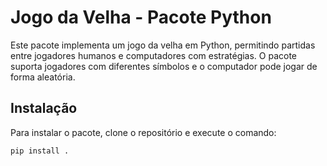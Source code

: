 # Jogo da Velha - Pacote Python

Este pacote implementa um jogo da velha em Python, permitindo partidas entre jogadores humanos e computadores com estratégias. O pacote suporta jogadores com diferentes símbolos e o computador pode jogar de forma aleatória.

## Instalação

Para instalar o pacote, clone o repositório e execute o comando:

```bash
pip install .